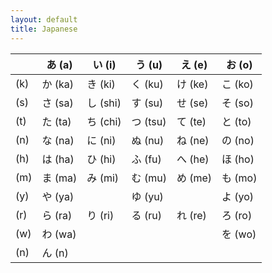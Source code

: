 ```yaml
---
layout: default
title: Japanese
---
```

|     | あ (a)  | い (i)   | う (u)   | え (e)  | お (o)  |
|-----|--------|---------|---------|--------|--------|
| (k) | か (ka) | き (ki)  | く (ku)  | け (ke) | こ (ko) |
| (s) | さ (sa) | し (shi) | す (su)  | せ (se) | そ (so) |
| (t) | た (ta) | ち (chi) | つ (tsu) | て (te) | と (to) |
| (n) | な (na) | に (ni)  | ぬ (nu)  | ね (ne) | の (no) |
| (h) | は (ha) | ひ (hi)  | ふ (fu)  | へ (he) | ほ (ho) |
| (m) | ま (ma) | み (mi)  | む (mu)  | め (me) | も (mo) |
| (y) | や (ya) |         | ゆ (yu)  |        | よ (yo) |
| (r) | ら (ra) | り (ri)  | る (ru)  | れ (re) | ろ (ro) |
| (w) | わ (wa) |         |         |        | を (wo) |
| (n) | ん (n)  |         |         |        |        |

